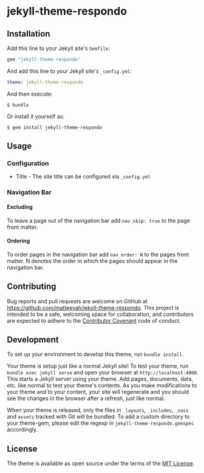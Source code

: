 # jekyll-theme-respondo

## Installation

Add this line to your Jekyll site's `Gemfile`:

```ruby
gem "jekyll-theme-respondo"
```

And add this line to your Jekyll site's `_config.yml`:

```yaml
theme: jekyll-theme-respondo
```

And then execute:

    $ bundle

Or install it yourself as:

    $ gem install jekyll-theme-respondo

## Usage

### Configuration

* Title - The site title can be configured via `_config.yml`

### Navigation Bar

#### Excluding

To leave a page out of the navigation bar add `nav_skip: true` to the page front
matter.

#### Ordering

To order pages in the navigation bar add `nav_order: N` to the pages front matter.
N denotes the order in which the pages should appear in the navigation bar.

## Contributing

Bug reports and pull requests are welcome on GitHub at https://github.com/matteeyah/jekyll-theme-respondo. This project is intended to be a safe, welcoming space for collaboration, and contributors are expected to adhere to the [Contributor Covenant](http://contributor-covenant.org) code of conduct.

## Development

To set up your environment to develop this theme, run `bundle install`.

Your theme is setup just like a normal Jekyll site! To test your theme, run `bundle exec jekyll serve` and open your browser at `http://localhost:4000`. This starts a Jekyll server using your theme. Add pages, documents, data, etc. like normal to test your theme's contents. As you make modifications to your theme and to your content, your site will regenerate and you should see the changes in the browser after a refresh, just like normal.

When your theme is released, only the files in `_layouts`, `_includes`, `_sass` and `assets` tracked with Git will be bundled.
To add a custom directory to your theme-gem, please edit the regexp in `jekyll-theme-respondo.gemspec` accordingly.

## License

The theme is available as open source under the terms of the [MIT License](https://opensource.org/licenses/MIT).

